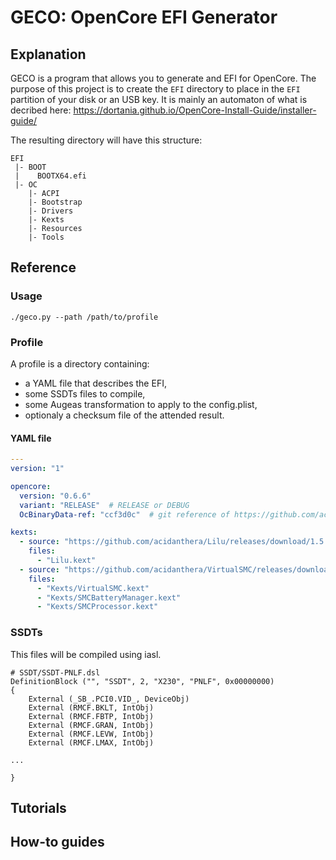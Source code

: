 # GECO: OpenCore EFI Generator

## Explanation
GECO is a program that allows you to generate and EFI for OpenCore.
The purpose of this project is to create the `EFI` directory to place in the `EFI` partition of your disk or an USB key.
It is mainly an automaton of what is decribed here: https://dortania.github.io/OpenCore-Install-Guide/installer-guide/

The resulting directory will have this structure:
```
EFI
 |- BOOT
 |    BOOTX64.efi
 |- OC
    |- ACPI
    |- Bootstrap
    |- Drivers
    |- Kexts
    |- Resources
    |- Tools
```

## Reference
### Usage
```shell
./geco.py --path /path/to/profile
```
### Profile
A profile is a directory containing:
- a YAML file that describes the EFI,
- some SSDTs files to compile,
- some Augeas transformation to apply to the config.plist,
- optionaly a checksum file of the attended result.
#### YAML file
```yaml
---
version: "1"

opencore:
  version: "0.6.6"
  variant: "RELEASE"  # RELEASE or DEBUG
  OcBinaryData-ref: "ccf3d0c"  # git reference of https://github.com/acidanthera/OcBinaryData/

kexts:
  - source: "https://github.com/acidanthera/Lilu/releases/download/1.5.3/Lilu-1.5.3-RELEASE.zip"
    files:
      - "Lilu.kext"
  - source: "https://github.com/acidanthera/VirtualSMC/releases/download/1.2.3/VirtualSMC-1.2.3-RELEASE.zip"
    files:
      - "Kexts/VirtualSMC.kext"
      - "Kexts/SMCBatteryManager.kext"
      - "Kexts/SMCProcessor.kext"
```

### SSDTs
This files will be compiled using iasl.
```
# SSDT/SSDT-PNLF.dsl
DefinitionBlock ("", "SSDT", 2, "X230", "PNLF", 0x00000000)
{
    External (_SB_.PCI0.VID_, DeviceObj)
    External (RMCF.BKLT, IntObj)
    External (RMCF.FBTP, IntObj)
    External (RMCF.GRAN, IntObj)
    External (RMCF.LEVW, IntObj)
    External (RMCF.LMAX, IntObj)

...

}
```

## Tutorials

## How-to guides
